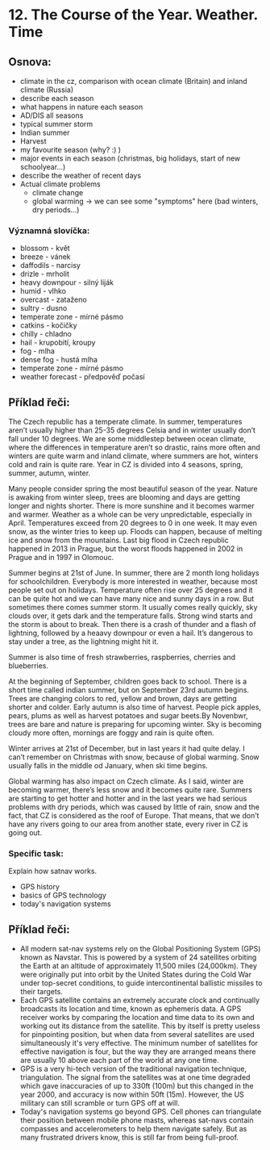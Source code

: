 # 12. The Course of the Year. Weather. Time

## Osnova:

* climate in the cz, comparison with ocean climate (Britain) and inland climate (Russia)
* describe each season
* what happens in nature each season
* AD/DIS all seasons
* typical summer storm
* Indian summer
* Harvest
* my favourite season (why? :) )
* major events in each season (christmas, big holidays, start of new schoolyear…)
* describe the weather of recent days
* Actual climate problems
  * climate change
  * global warming -> we can see some "symptoms" here (bad winters, dry periods...)

### Významná slovíčka:

* blossom - květ 
* breeze - vánek 
* daffodils - narcisy 
* drizle - mrholit 
* heavy downpour - silný liják 
* humid - vlhko 
* overcast - zataženo 
* sultry - dusno
* temperate zone - mírné pásmo
* catkins - kočičky
* chilly - chladno
* hail - krupobití, kroupy
* fog - mlha
* dense fog - hustá mlha
* temperate zone - mírné pásmo
* weather forecast - předpověď počasí


## Příklad řeči:
The Czech republic has a temperate climate. In summer, temperatures aren’t usually higher than 25-35 degrees Celsia and in winter usually don’t fall under 10 degrees. We are some middlestep between ocean climate, where the differences in temperature aren’t so drastic, rains more often and winters are quite warm and inland climate, where summers are hot, winters cold and rain is quite rare. Year in CZ is divided into 4 seasons, spring, summer, autumn, winter.

Many people consider spring the most beautiful season of the year. Nature is awaking from winter sleep, trees are blooming and days are getting longer and nights shorter. There is more sunshine and it becomes warmer and warmer. Weather as a whole can be very unpredictable, especially in April. Temperatures exceed from 20 degrees to 0 in one week. It may even snow, as the winter tries to keep up. Floods can happen, because of melting ice and snow from the mountains. Last big flood in Czech republic happened in 2013 in Prague, but the worst floods happened in 2002 in Prague and in 1997 in Olomouc.

Summer begins at 21st of June. In summer, there are 2 month long holidays for schoolchildren. Everybody is more interested in weather, because most people set out on holidays. Temperature often rise over 25 degrees and it can be quite hot and we can have many nice and sunny days in a row. But sometimes there comes summer storm. It usually comes really quickly, sky clouds over, it gets dark and the temperature falls. Strong wind starts and the storm is about to break. Then there is a crash of thunder and a flash of lightning, followed by a heaavy downpour or even a hail. It’s dangerous to stay under a tree, as the lightning might hit it.

Summer is also time of fresh strawberries, raspberries, cherries and blueberries.

At the beginning of September, children goes back to school. There is a short time called indian summer, but on September 23rd autumn begins. Trees are changing colors to red, yellow and brown, days are getting shorter and colder. Early autumn is also time of harvest. People pick apples, pears, plums as well as harvest potatoes and sugar beets.By Novenbwr, trees are bare and nature is preparing for upcoming winter. Sky is becoming cloudy more often, mornings are foggy and rain is quite often.

Winter arrives at 21st of December, but in last years it had quite delay. I can’t remember on Christmas with snow, because of global warming. Snow usually falls in the middle od January, when ski time begins.

Global warming has also impact on Czech climate. As I said, winter are becoming warmer, there’s less snow and it becomes quite rare. Summers are starting to get hotter and hotter and in the last years we had serious problems with dry periods, which was caused by little of rain, snow and the fact, that CZ is considered as the roof of Europe. That means, that we don’t have any rivers going to our area from another state, every river in CZ is going out.


### Specific task:
Explain how satnav works.

- GPS history
- basics of GPS technology
- today's navigation systems

## Příklad řeči:
* All modern sat-nav systems rely on the Global Positioning System (GPS) known as Navstar. This is powered by a system of 24 satellites orbiting the Earth at an altitude of approximately 11,500 miles (24,000km). They were originally put into orbit by the United States during the Cold War under top-secret conditions, to guide intercontinental ballistic missiles to their targets.
* Each GPS satellite contains an extremely accurate clock and continually broadcasts its location and time, known as ephemeris data. A GPS receiver works by comparing the location and time data to its own and working out its distance from the satellite. This by itself is pretty useless for pinpointing position, but when data from several satellites are used simultaneously it's very effective. The minimum number of satellites for effective navigation is four, but the way they are arranged means there are usually 10 above each part of the world at any one time.
* GPS is a very hi-tech version of the traditional navigation technique, triangulation. The signal from the satellites was at one time degraded which gave inaccuracies of up to 330ft (100m) but this changed in the year 2000, and accuracy is now within 50ft (15m). However, the US military can still scramble or turn GPS off at will.
* Today's navigation systems go beyond GPS. Cell phones can triangulate their position between mobile phone masts, whereas sat-navs contain compasses and accelerometers to help them navigate safely. But as many frustrated drivers know, this is still far from being full-proof.

